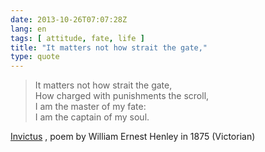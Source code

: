 ```yaml
---
date: 2013-10-26T07:07:28Z
lang: en
tags: [ attitude, fate, life ]
title: "It matters not how strait the gate,"
type: quote
---
```


> It matters not how strait the gate,\
> How charged with punishments the scroll,\
> I am the master of my fate:\
> I am the captain of my soul.

[Invictus](http://en.wikipedia.org/wiki/Invictus) , poem by William
Ernest Henley in 1875 (Victorian)

